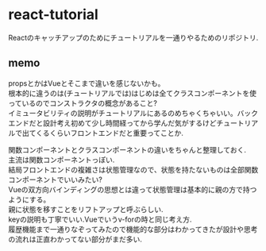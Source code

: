 # react-tutorial

Reactのキャッチアップのためにチュートリアルを一通りやるためのリポジトリ.

## memo

propsとかはVueとそこまで違いを感じないかも。  
根本的に違うのは(チュートリアルでは)はじめは全てクラスコンポーネントを使っているのでコンストラクタの概念があること?  
イミュータビリティの説明がチュートリアルにあるのめちゃくちゃいい。バックエンドだと設計考え初めて少し時間経ってから学んだ気がするけどチュートリアルで出てくるくらいフロントエンドだと重要ってことか.  

関数コンポーネントとクラスコンポーネントの違いをちゃんと整理しておく.  
主流は関数コンポーネントっぽい.  
結局フロントエンドの複雑さは状態管理なので、状態を持たないものは全部関数コンポーネントでいいみたい?  
Vueの双方向バインディングの思想とは違って状態管理は基本的に親の方で持つようにする。  
親に状態を移すことをリフトアップと呼ぶらしい.  
keyの説明も丁寧でいい.Vueでいうv-forの時と同じ考え方.  
履歴機能まで一通りなぞってみたので機能的な部分はわかってきたが設計や思考の流れは正直わかってない部分がまだ多い.  
